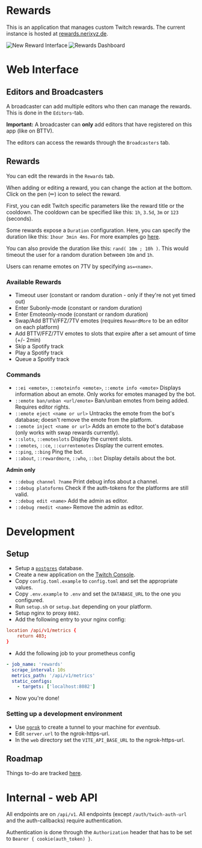 # Rewards

This is an application that manages custom Twitch rewards. The current instance is hosted at [rewards.nerixyz.de](https://rewards.nerixyz.de/).

![New Reward Interface](https://i.imgur.com/xicQtn0.png)
![Rewards Dashboard](https://i.imgur.com/CytMFkM.png)

# Web Interface

## Editors and Broadcasters

A broadcaster can add multiple editors who then can manage the rewards.
This is done in the `Editors`-tab.

**Important:** A broadcaster can **only** add editors that have registered on this app (like on BTTV).

The editors can access the rewards through the `Broadcasters` tab.

## Rewards

You can edit the rewards in the `Rewards` tab.

When adding or editing a reward, you can change the action at the bottom.
Click on the pen (✏) icon to select the reward.

First, you can edit Twitch specific parameters like the reward title or the cooldown.
The cooldown can be specified like this: `1h`, `3.5d`, `3m` or `123` (seconds).

Some rewards expose a `Duration` configuration.
Here, you can specify the duration like this: `1hour 3min 4ms`.
For more examples go [here](https://docs.rs/humantime/2.1.0/humantime/fn.parse_duration.html).

You can also provide the duration like this: `rand( 10m ; 10h )`.
This would timeout the user for a random duration between `10m` and `1h`.

Users can rename emotes on 7TV by specifying `as=<name>`.

### Available Rewards

- Timeout user (constant or random duration - only if they're not yet timed out)
- Enter Subonly-mode (constant or random duration)
- Enter Emoteonly-mode (constant or random duration)
- Swap/Add BTTV/FFZ/7TV emotes (requires `RewardMore` to be an editor on each platform)
- Add BTTV/FFZ/7TV emotes to slots that expire after a set amount of time (+/- 2min)
- Skip a Spotify track
- Play a Spotify track
- Queue a Spotify track

### Commands

- `::ei <emote>`, `::emoteinfo <emote>`, `::emote info <emote>`
  Displays information about an emote. Only works for emotes managed by the bot.
- `::emote ban/unban <url/emote>` Ban/unban emotes from being added. Requires editor rights.
- `::emote eject <name or url>` Untracks the emote from the bot's database; doesn't remove the emote from the platform.
- `::emote inject <name or url>` Adds an emote to the bot's database (only works with swap rewards currently).
- `::slots`, `::emoteslots` Display the current slots.
- `::emotes`, `::ce`, `::currentemotes` Display the current emotes.
- `::ping`, `::bing` Ping the bot.
- `::about`, `::rewardmore`, `::who`, `::bot` Display details about the bot.

**Admin only**

- `::debug channel ?name` Print debug infos about a channel.
- `::debug platoforms` Check if the auth-tokens for the platforms are still valid.
- `::debug edit <name>` Add the admin as editor.
- `::debug rmedit <name>` Remove the admin as editor.

# Development

## Setup

- Setup a [`postgres`](https://www.postgresql.org/) database.
- Create a new application on the [Twitch Console](https://dev.twitch.tv/console/apps).
- Copy `config.toml.example` to `config.toml` and set the appropriate values.
- Copy `.env.example` to `.env` and set the `DATABASE_URL` to the one you configured.
- Run `setup.sh` or `setup.bat` depending on your platform.
- Setup nginx to proxy `8082`.
- Add the following entry to your nginx config:

```conf
location /api/v1/metrics {
    return 403;
}
```

- Add the following job to your prometheus config

```yaml
- job_name: 'rewards'
  scrape_interval: 10s
  metrics_path: '/api/v1/metrics'
  static_configs:
    - targets: ['localhost:8082']
```

- Now you're done!

### Setting up a development environment

- Use [`ngrok`](https://ngrok.com/) to create a tunnel to your machine for _eventsub_.
- Edit `server.url` to the ngrok-https-url.
- In the `web` directory set the `VITE_API_BASE_URL` to the ngrok-https-url.

## Roadmap

Things to-do are tracked [here](https://github.com/Nerixyz/rewards/projects).

# Internal - web API

All endpoints are on `/api/v1`. All endpoints (except `/auth/twich-auth-url` and the auth-callbacks) require authentication.

Authentication is done through the `Authorization` header
that has to be set to `Bearer { cookie(auth_token) }`.
